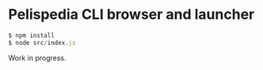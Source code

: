 # Pelispedia CLI browser and launcher

```javascript
$ npm install
$ node src/index.js
```

Work in progress.
